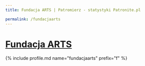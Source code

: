 ```yaml
---
title: Fundacja ARTS | Patromierz - statystyki Patronite.pl

permalink: /fundacjaarts
---
```


# [Fundacja ARTS](https://patronite.pl/fundacjaarts)

{% include profile.md name="fundacjaarts" prefix="f" %}
